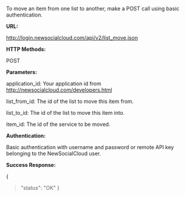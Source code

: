 To move an item from one list to another, make a POST call using basic authentication.

**URL:**

http://login.newsocialcloud.com/api/v2/list_move.json

**HTTP Methods:**

POST

**Parameters:**

<p>application_id: Your application id from <a href='http://newsocialcloud.com/developers.html'>http://newsocialcloud.com/developers.html</a></p>
<p>list_from_id: The id of the list to move this item from.</p>
<p>list_to_id: The id of the list to move this item into.</p>
<p>item_id: The id of the service to be moved.</p>

**Authentication:**

Basic authentication with username and password or remote API key belonging to the NewSocialCloud user.

**Success Response:**

{
> "status": "OK"
}